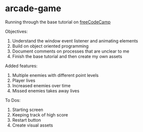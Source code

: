 # arcade-game
Running through the base tutorial on [freeCodeCamp](https://www.youtube.com/watch?v=7BHs1BzA4fs)

Objectives: 
1. Understand the window event listener and animating elements
2. Build on object oriented programming 
3. Document comments on processes that are unclear to me
4. Finish the base tutorial and then create my own assets

Added features: 
1. Multiple enemies with different point levels
2. Player lives
3. Increased enemies over time
4. Missed enemies takes away lives

To Dos:
1. Starting screen
2. Keeping track of high score
3. Restart button
4. Create visual assets